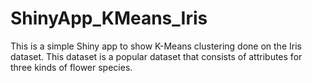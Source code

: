 # ShinyApp_KMeans_Iris
This is a simple Shiny app to show K-Means clustering done on the Iris dataset. This dataset is a popular dataset that consists of attributes for three kinds of flower species.
